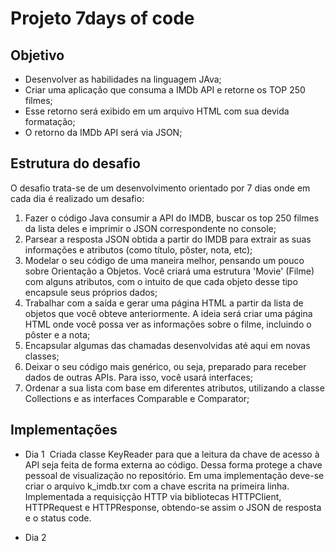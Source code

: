 # Projeto 7days of code

## Objetivo

* Desenvolver as habilidades na linguagem JAva;
* Criar uma aplicação que consuma a IMDb API e retorne os TOP 250 filmes;
* Esse retorno será exibido em um arquivo HTML com sua devida formatação;
* O retorno da IMDb API será via JSON;

## Estrutura do desafio

O desafio trata-se de um desenvolvimento orientado por 7 dias onde em cada dia é realizado um desafio:

1. Fazer o código Java consumir a API do IMDB, buscar os top 250 filmes da lista deles e imprimir o JSON correspondente no console;
2. Parsear a resposta JSON obtida a partir do IMDB para extrair as suas informações e atributos (como título, pôster, nota, etc);
3. Modelar o seu código de uma maneira melhor, pensando um pouco sobre Orientação a Objetos. Você criará uma estrutura 'Movie' (Filme) com alguns atributos, com o intuito de que cada objeto desse tipo encapsule seus próprios dados;
4. Trabalhar com a saída e gerar uma página HTML a partir da lista de objetos que você obteve anteriormente. A ideia será criar uma página HTML onde você possa ver as informações sobre o filme, incluindo o pôster e a nota;
5. Encapsular algumas das chamadas desenvolvidas até aqui em novas classes;
6. Deixar o seu código mais genérico, ou seja, preparado para receber dados de outras APIs. Para isso, você usará interfaces;
7. Ordenar a sua lista com base em diferentes atributos, utilizando a classe Collections e as interfaces Comparable e Comparator;

## Implementações

* Dia 1&nbsp;
Criada classe KeyReader para que a leitura da chave de acesso à API seja feita de forma externa ao código. Dessa forma protege a chave pessoal de visualização no repositório. Em uma implementação deve-se criar o arquivo k_imdb.txr com a chave escrita na primeira linha.
Implementada a requisiçção HTTP via bibliotecas HTTPClient, HTTPRequest e HTTPResponse, obtendo-se assim o JSON de resposta e o status code.

* Dia 2
